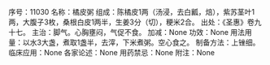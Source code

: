序号：11030
名称：橘皮粥
组成：陈橘皮1两（汤浸，去白瓤，焙），紫苏茎叶1两，大腹子3枚，桑根白皮1两半，生姜3分（切），粳米2合。
出处：《圣惠》卷九十七。
主治：脚气。心胸壅闷，气促不食。
加减：None
功效：None
用法用量：以水3大盏，煮取1盏半，去滓，下米煮粥。空心食之。
制备方法：上锉细。
临床应用：None
各家论述：None
用药禁忌：None
附注：None

